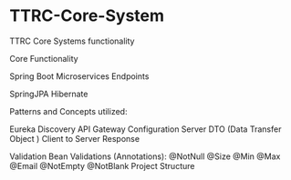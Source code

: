# TTRC-Core-System
TTRC Core Systems functionality 

Core Functionality 

Spring Boot
Microservices
Endpoints

SpringJPA
Hibernate

Patterns and Concepts utilized:

Eureka Discovery 
API Gateway
Configuration Server
DTO (Data Transfer Object )
  Client to Server Response
  
Validation
  Bean Validations (Annotations):
    @NotNull
    @Size
    @Min
    @Max
    @Email
    @NotEmpty
    @NotBlank
Project Structure


